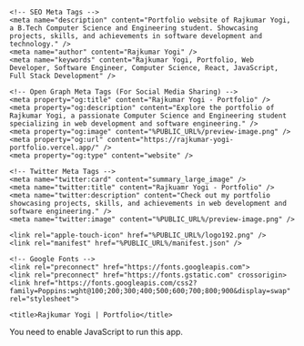 <!DOCTYPE html>
<html lang="en">
  <head>
    <meta charset="utf-8" />
    <link rel="icon" href="%PUBLIC_URL%/favicon.ico" />
    <meta name="viewport" content="width=device-width, initial-scale=1" />
    <meta name="theme-color" content="#000000" />

    <!-- SEO Meta Tags -->
    <meta name="description" content="Portfolio website of Rajkumar Yogi, a B.Tech Computer Science and Engineering student. Showcasing projects, skills, and achievements in software development and technology." />
    <meta name="author" content="Rajkumar Yogi" />
    <meta name="keywords" content="Rajkumar Yogi, Portfolio, Web Developer, Software Engineer, Computer Science, React, JavaScript, Full Stack Development" />

    <!-- Open Graph Meta Tags (For Social Media Sharing) -->
    <meta property="og:title" content="Rajkumar Yogi - Portfolio" />
    <meta property="og:description" content="Explore the portfolio of Rajkumar Yogi, a passionate Computer Science and Engineering student specializing in web development and software engineering." />
    <meta property="og:image" content="%PUBLIC_URL%/preview-image.png" />
    <meta property="og:url" content="https://rajkumar-yogi-portfolio.vercel.app/" />
    <meta property="og:type" content="website" />

    <!-- Twitter Meta Tags -->
    <meta name="twitter:card" content="summary_large_image" />
    <meta name="twitter:title" content="Rajkuamr Yogi - Portfolio" />
    <meta name="twitter:description" content="Check out my portfolio showcasing projects, skills, and achievements in web development and software engineering." />
    <meta name="twitter:image" content="%PUBLIC_URL%/preview-image.png" />

    <link rel="apple-touch-icon" href="%PUBLIC_URL%/logo192.png" />
    <link rel="manifest" href="%PUBLIC_URL%/manifest.json" />

    <!-- Google Fonts -->
    <link rel="preconnect" href="https://fonts.googleapis.com">
    <link rel="preconnect" href="https://fonts.gstatic.com" crossorigin>
    <link href="https://fonts.googleapis.com/css2?family=Poppins:wght@100;200;300;400;500;600;700;800;900&display=swap" rel="stylesheet">

    <title>Rajkumar Yogi | Portfolio</title>
  </head>
  <body>
    <noscript>You need to enable JavaScript to run this app.</noscript>
    <div id="root"></div>
  </body>
</html> 
